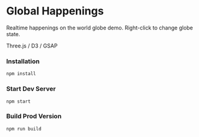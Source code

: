 # Global Happenings

Realtime happenings on the world globe demo. Right-click to change globe state.

Three.js / D3 / GSAP

### Installation

```
npm install
```

### Start Dev Server

```
npm start
```

### Build Prod Version

```
npm run build
```
